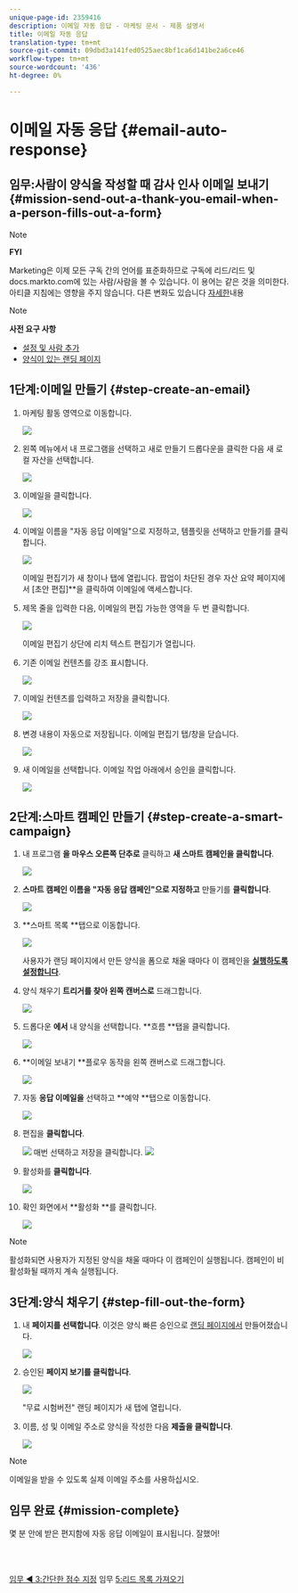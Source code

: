 ```yaml
---
unique-page-id: 2359416
description: 이메일 자동 응답 - 마케팅 문서 - 제품 설명서
title: 이메일 자동 응답
translation-type: tm+mt
source-git-commit: 09dbd3a141fed0525aec8bf1ca6d141be2a6ce46
workflow-type: tm+mt
source-wordcount: '436'
ht-degree: 0%

---
```



# 이메일 자동 응답 {#email-auto-response}

## 임무:사람이 양식을 작성할 때 감사 인사 이메일 보내기 {#mission-send-out-a-thank-you-email-when-a-person-fills-out-a-form}

>[!NOTE]
>
>**FYI**
>
>Marketing은 이제 모든 구독 간의 언어를 표준화하므로 구독에 리드/리드 및 docs.markto.com에 있는 사람/사람을 볼 수 있습니다. 이 용어는 같은 것을 의미한다.아티클 지침에는 영향을 주지 않습니다. 다른 변화도 있습니다 [자세한](http://docs.marketo.com/display/DOCS/Updates+to+Marketo+Terminology)내용

>[!NOTE]
>
>**사전 요구 사항**
>
>* [설정 및 사람 추가](get-set-up-and-add-a-person.md)
>* [양식이 있는 랜딩 페이지](landing-page-with-a-form.md)

>



## 1단계:이메일 만들기 {#step-create-an-email}

1. 마케팅 활동 영역으로 이동합니다.

   ![](assets/one-2.png)

1. 왼쪽 메뉴에서 내 프로그램을 선택하고 새로 만들기 드롭다운을 클릭한 다음 새 로컬 자산을 선택합니다.

   ![](assets/two-3.png)

1. 이메일을 클릭합니다.

   ![](assets/three-2.png)

1. 이메일 이름을 &quot;자동 응답 이메일&quot;으로 지정하고, 템플릿을 선택하고 만들기를 클릭합니다.

   ![](assets/four-1.png)

   이메일 편집기가 새 창이나 탭에 열립니다. 팝업이 차단된 경우 자산 요약 페이지에서 [초안 편집]**을 클릭하여 이메일에 액세스합니다.

1. 제목 줄을 입력한 다음, 이메일의 편집 가능한 영역을 두 번 클릭합니다.

   ![](assets/five-2.png)

   이메일 편집기 상단에 리치 텍스트 편집기가 열립니다.

1. 기존 이메일 컨텐츠를 강조 표시합니다.

   ![](assets/six-2.png)

1. 이메일 컨텐츠를 입력하고 저장을 클릭합니다.

   ![](assets/seven-2.png)

1. 변경 내용이 자동으로 저장됩니다. 이메일 편집기 탭/창을 닫습니다.

   ![](assets/eight-1.png)

1. 새 이메일을 선택합니다. 이메일 작업 아래에서 승인을 클릭합니다.

   ![](assets/image2014-9-24-11-3a55-3a16.png)

## 2단계:스마트 캠페인 만들기 {#step-create-a-smart-campaign}

1. 내 프로그램 **을 마우스 오른쪽 단추로** 클릭하고 **새 스마트 캠페인을 클릭합니다**.

   ![](assets/image2014-9-24-11-3a56-3a13.png)

1. **스마트 캠페인 이름을 &quot;자동 응답 캠페인&quot;으로 지정하고** 만들기를 **클릭합니다**.

   ![](assets/image2014-9-24-11-3a56-3a25.png)

1. **스마트 목록 **탭으로 이동합니다.

   ![](assets/image2014-9-24-11-3a56-3a38.png)

   사용자가 랜딩 페이지에서 만든 양식을 폼으로 채울 때마다 이 캠페인을 [**실행하도록 설정합니다**](landing-page-with-a-form.md).

1. 양식 채우기 **트리거를 찾아 왼쪽 캔버스로** 드래그합니다.

   ![](assets/image2014-9-24-11-3a57-3a18.png)

1. 드롭다운 **에서** 내 양식을 선택합니다. **흐름 **탭을 클릭합니다.

   ![](assets/image2014-9-24-11-3a57-3a29.png)

1. **이메일 보내기 **플로우 동작을 왼쪽 캔버스로 드래그합니다.

   ![](assets/image2014-9-24-11-3a57-3a41.png)

1. 자동 **응답 이메일을** 선택하고 **예약 **탭으로 이동합니다.

   ![](assets/image2014-9-24-11-3a57-3a53.png)

1. 편집을 **클릭합니다**.

   ![](assets/8.png)
매번 선택하고 저장을 클릭합니다.
   ![](assets/9.png)

1. 활성화를 **클릭합니다**.

   ![](assets/10.png)

1. 확인 화면에서 **활성화 **를 클릭합니다.

   ![](assets/11.png)

>[!NOTE]
>
>활성화되면 사용자가 지정된 양식을 채울 때마다 이 캠페인이 실행됩니다. 캠페인이 비활성화될 때까지 계속 실행됩니다.

## 3단계:양식 채우기 {#step-fill-out-the-form}

1. 내 **페이지를 선택합니다**. 이것은 양식 빠른 승인으로 [랜딩 페이지에서](landing-page-with-a-form.md) 만들어졌습니다.

   ![](assets/image2014-9-24-12-3a0-3a8.png)

1. 승인된 **페이지 보기를 클릭합니다**.

   ![](assets/image2014-9-24-12-3a0-3a18.png)

   &quot;무료 시험버전&quot; 랜딩 페이지가 새 탭에 열립니다.

1. 이름, 성 및 이메일 주소로 양식을 작성한 다음 **제출을 클릭합니다**.

   ![](assets/image2014-9-24-12-3a0-3a28.png)

>[!NOTE]
>
>이메일을 받을 수 있도록 실제 이메일 주소를 사용하십시오.

## 임무 완료 {#mission-complete}

몇 분 안에 받은 편지함에 자동 응답 이메일이 표시됩니다. 잘했어!

<br> 

[임무 ◄ 3:간단한 점수 지정](simple-scoring.md) 임무 [5:리드 목록 가져오기](import-a-list-of-people.md)